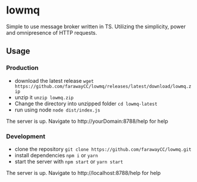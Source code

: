 # lowmq
Simple to use message broker written in TS.
Utilizing the simplicity, power and omnipresence of HTTP requests.


## Usage
### Production
- download the latest release `wget https://github.com/farawayCC/lowmq/releases/latest/download/lowmq.zip`
- unzip it `unzip lowmq.zip`
- Change the directory into unzipped folder `cd lowmq-latest`
- run using node `node dist/index.js`

The server is up. Navigate to http://yourDomain:8788/help for help

### Development
- clone the repository `git clone https://github.com/farawayCC/lowmq.git`
- install dependencies `npm i` or `yarn`
- start the server with `npm start` or `yarn start`

The server is up. Navigate to http://localhost:8788/help for help
